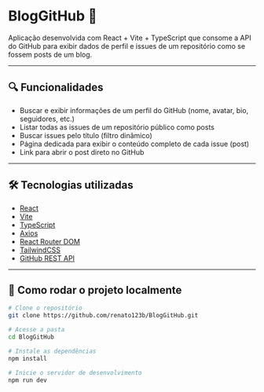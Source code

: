 # BlogGitHub 🚀

Aplicação desenvolvida com React + Vite + TypeScript que consome a API do GitHub para exibir dados de perfil e issues de um repositório como se fossem posts de um blog.

---


## 🔍 Funcionalidades

- Buscar e exibir informações de um perfil do GitHub (nome, avatar, bio, seguidores, etc.)
- Listar todas as issues de um repositório público como posts
- Buscar issues pelo título (filtro dinâmico)
- Página dedicada para exibir o conteúdo completo de cada issue (post)
- Link para abrir o post direto no GitHub

---

## 🛠️ Tecnologias utilizadas

- [React](https://reactjs.org/)
- [Vite](https://vitejs.dev/)
- [TypeScript](https://www.typescriptlang.org/)
- [Axios](https://axios-http.com/)
- [React Router DOM](https://reactrouter.com/)
- [TailwindCSS](https://tailwindcss.com/)
- [GitHub REST API](https://docs.github.com/pt/rest)

---

## 🚀 Como rodar o projeto localmente

```bash
# Clone o repositório
git clone https://github.com/renato123b/BlogGitHub.git

# Acesse a pasta
cd BlogGitHub

# Instale as dependências
npm install

# Inicie o servidor de desenvolvimento
npm run dev

